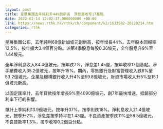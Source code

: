 ```yaml
---
layout: post
title: 星展集團去年純利升44%創新高　淨息差收窄17基點
date: 2022-02-14 12:02:37.000000000 +08:00
link: https://news.rthk.hk/rthk/ch/component/k2/1633582-20220214.htm
categories: rthk
---
```


星展集團公布，去年純利68億新加坡元創新高，按年增長44%。去年股本回報率12.5%，按年擴大3.4個百分點。派第4季股息每股0.36坡元，全年股息升9%至1.44坡元。

全年淨利息收入84.4億坡元，按年跌7%，淨息差1.45厘，按年收窄17個基點。淨手續費收入35.2億坡元，按年升15%。期內，零售銀行及財富管理收入跌8%至53.2億坡元，企業及機構銀行收入升4%至59.8億坡元，財資市場收入升5%至15.1億坡元新高。

以固定匯率計，去年貸款按年增長9%至4090億坡元，創7年最快增速，抵銷部分利率下行的影響。

單計上季純利13.9億坡元，按年升37%，按季則跌18%。淨利息收入21.4億坡元，按季升2%，淨息差按季持平在1.43厘。不良資產按季跌11%至58.5億坡元，不良貸款率1.3%，按季收窄0.2個百分點。
